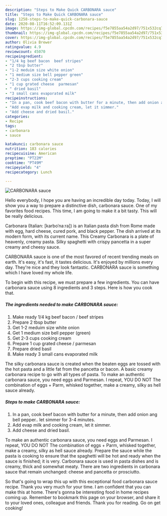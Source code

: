 ```yaml
---
description: "Steps to Make Quick CARBONARA sauce"
title: "Steps to Make Quick CARBONARA sauce"
slug: 1258-steps-to-make-quick-carbonara-sauce
date: 2020-08-11T16:52:09.131Z
image: https://img-global.cpcdn.com/recipes/f5e7855aa54a2d97/751x532cq70/carbonara-sauce-recipe-main-photo.jpg
thumbnail: https://img-global.cpcdn.com/recipes/f5e7855aa54a2d97/751x532cq70/carbonara-sauce-recipe-main-photo.jpg
cover: https://img-global.cpcdn.com/recipes/f5e7855aa54a2d97/751x532cq70/carbonara-sauce-recipe-main-photo.jpg
author: Olivia Brewer
ratingvalue: 4.9
reviewcount: 45070
recipeingredient:
- "1/4 kg beef bacon  beef stripes"
- "2 tbsp butter"
- "1-2 meduim size white onion"
- "1 medium size bell pepper green"
- "2-3 cups cooking cream"
- "1 cup grated cheese  parmesan"
- " dried basil"
- "3 small cans evaporated milk"
recipeinstructions:
- "In a pan, cook beef bacon with butter for a minute, then add onion ang bell pepper.. let simmer for 3-4 minutes."
- "Add evap milk and cooking cream, let it simmer."
- "Add cheese and dried basil."
categories:
- Recipe
tags:
- carbonara
- sauce

katakunci: carbonara sauce 
nutrition: 183 calories
recipecuisine: American
preptime: "PT22M"
cooktime: "PT49M"
recipeyield: "4"
recipecategory: Lunch

---
```



![CARBONARA sauce](https://img-global.cpcdn.com/recipes/f5e7855aa54a2d97/751x532cq70/carbonara-sauce-recipe-main-photo.jpg)

Hello everybody, I hope you are having an incredible day today. Today, I will show you a way to prepare a distinctive dish, carbonara sauce. One of my favorites food recipes. This time, I am going to make it a bit tasty. This will be really delicious.

Carbonara (Italian: [karboˈnaːra]) is an Italian pasta dish from Rome made with egg, hard cheese, cured pork, and black pepper. The dish arrived at its modern form, with its current name. This Creamy Carbonara is a plate of heavenly, creamy pasta. Silky spaghetti with crispy pancetta in a super creamy and cheesy sauce.

CARBONARA sauce is one of the most favored of recent trending meals on earth. It's easy, it's fast, it tastes delicious. It's enjoyed by millions every day. They're nice and they look fantastic. CARBONARA sauce is something which I have loved my whole life.


To begin with this recipe, we must prepare a few ingredients. You can have carbonara sauce using 8 ingredients and 3 steps. Here is how you cook that.

<!--inarticleads1-->

##### The ingredients needed to make CARBONARA sauce:

1. Make ready 1/4 kg beef bacon / beef stripes
1. Prepare 2 tbsp butter
1. Get 1-2 meduim size white onion
1. Get 1 medium size bell pepper (green)
1. Get 2-3 cups cooking cream
1. Prepare 1 cup grated cheese / parmesan
1. Prepare  dried basil
1. Make ready 3 small cans evaporated milk


The silky carbonara sauce is created when the beaten eggs are tossed with the hot pasta and a little fat from the pancetta or bacon. A basic creamy carbonara recipe to go with all types of pasta. To make an authentic carbonara sauce, you need eggs and Parmesan. I repeat, YOU DO NOT The combination of eggs + Parm, whisked together, make a creamy, silky as hell sauce already. 

<!--inarticleads2-->

##### Steps to make CARBONARA sauce:

1. In a pan, cook beef bacon with butter for a minute, then add onion ang bell pepper.. let simmer for 3-4 minutes.
1. Add evap milk and cooking cream, let it simmer.
1. Add cheese and dried basil.


To make an authentic carbonara sauce, you need eggs and Parmesan. I repeat, YOU DO NOT The combination of eggs + Parm, whisked together, make a creamy, silky as hell sauce already. Prepare the sauce while the pasta is cooking to ensure that the spaghetti will be hot and ready when the sauce is finished; it is very. Carbonara sauce is used in pasta dishes and is creamy, thick and somewhat meaty. There are two ingredients in carbonara sauce that remain unchanged: cheese and pancetta or prosciutto. 

So that's going to wrap this up with this exceptional food carbonara sauce recipe. Thank you very much for your time. I am confident that you can make this at home. There's gonna be interesting food in home recipes coming up. Remember to bookmark this page on your browser, and share it to your loved ones, colleague and friends. Thank you for reading. Go on get cooking!
